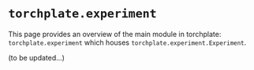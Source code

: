 # `torchplate.experiment`

This page provides an overview of the main module in torchplate: `torchplate.experiment` which houses `torchplate.experiment.Experiment`. 

(to be updated...)